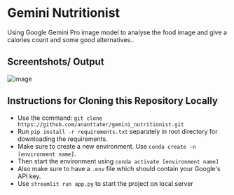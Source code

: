 # Gemini Nutritionist
Using Google Gemini Pro image model to analyse the food image and give a calories count and some good alternatives..

## Screentshots/ Output
![image](https://github.com/ananttater/gemini_nutritionist/assets/77228263/59d69303-0ea5-4bc6-a44e-a91cf8adbe19)

## Instructions for Cloning this Repository Locally
- Use the command: `git clone https://github.com/ananttater/gemini_nutritionist.git`
- Run `pip install -r requirements.txt` separately in root directory for downloading the requirements.
- Make sure to create a new environment. Use `conda create -n [environment name]`.
- Then start the environment using `conda activate [environment name]`
- Also make sure to have a `.env` file which should contain your Google's API key.
- Use `streamlit run app.py` to start the project on local server

